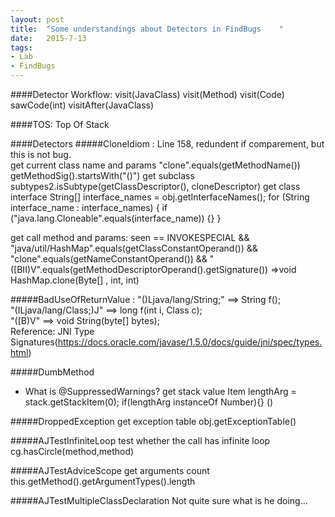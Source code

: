 ```yaml
---
layout: post
title:  "Some understandings about Detectors in FindBugs	"
date:   2015-7-13
tags:
- Lab
- FindBugs
---
```


####Detector Workflow:
visit(JavaClass)
	visit(Method)
		visit(Code)
			sawCode(int)
visitAfter(JavaClass)

####TOS:
Top Of Stack

####Detectors
#####CloneIdiom :
Line 158, redundent if comparement, but this is not bug.	
get current class name and params
	"clone".equals(getMethodName())
	getMethodSig().startsWith("()")
get subclass
	subtypes2.isSubtype(getClassDescriptor(), cloneDescriptor)
get class interface
	String[] interface_names = obj.getInterfaceNames();
	 for (String interface_name : interface_names) {
		if ("java.lang.Cloneable".equals(interface_name)) {}
	}
	
get call method and params:
	seen == INVOKESPECIAL && "java/util/HashMap".equals(getClassConstantOperand()) && 
		"clone".equals(getNameConstantOperand()) && 
		"([BII)V".equals(getMethodDescriptorOperand().getSignature())
	=>void HashMap.clone(Byte[] , int, int)

#####BadUseOfReturnValue :
"()Ljava/lang/String;" ==> String f();<br>
"(ILjava/lang/Class;)J" ==> long f(int i, Class c);<br>
"([B)V" ==> void String(byte[] bytes);<br>
Reference: JNI Type Signatures(https://docs.oracle.com/javase/1.5.0/docs/guide/jni/spec/types.html)

#####DumbMethod 
* What is @SuppressedWarnings?
get stack value
	 Item lengthArg = stack.getStackItem(0);
	 if(lengthArg instanceOf Number){}
	 ()

	 
#####DroppedException 
get exception table
	obj.getExceptionTable()
	
#####AJTestInfiniteLoop 
test whether the call has infinite loop
	cg.hasCircle(method,method)
	
#####AJTestAdviceScope 
get arguments count
	this.getMethod().getArgumentTypes().length

#####AJTestMultipleClassDeclaration 
Not quite sure what is he doing...